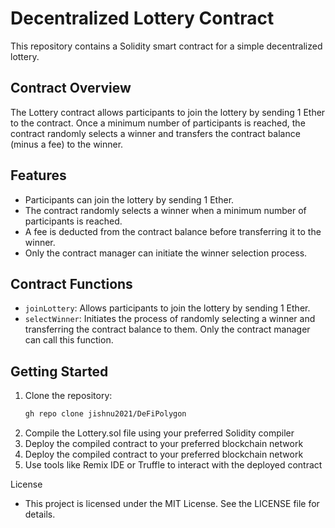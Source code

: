# Decentralized Lottery Contract

This repository contains a Solidity smart contract for a simple decentralized lottery.

## Contract Overview

The Lottery contract allows participants to join the lottery by sending 1 Ether to the contract. Once a minimum number of participants is reached, the contract randomly selects a winner and transfers the contract balance (minus a fee) to the winner.

## Features

- Participants can join the lottery by sending 1 Ether.
- The contract randomly selects a winner when a minimum number of participants is reached.
- A fee is deducted from the contract balance before transferring it to the winner.
- Only the contract manager can initiate the winner selection process.

## Contract Functions

- `joinLottery`: Allows participants to join the lottery by sending 1 Ether.
- `selectWinner`: Initiates the process of randomly selecting a winner and transferring the contract balance to them. Only the contract manager can call this function.

## Getting Started

1. Clone the repository:
   ```bash
   gh repo clone jishnu2021/DeFiPolygon

2. Compile the Lottery.sol file using your preferred Solidity compiler
3. Deploy the compiled contract to your preferred blockchain network
4. Deploy the compiled contract to your preferred blockchain network
5. Use tools like Remix IDE or Truffle to interact with the deployed contract


License
- This project is licensed under the MIT License. See the LICENSE file for details.



